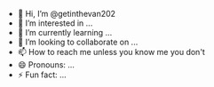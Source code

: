 - 👋 Hi, I’m @getinthevan202
- 👀 I’m interested in ...
- 🌱 I’m currently learning ...
- 💞️ I’m looking to collaborate on ...
- 📫 How to reach me unless you know me you don't
- 😄 Pronouns: ...
- ⚡ Fun fact: ...

<!---
getinthevan202/getinthevan202 is a ✨ special ✨ repository because its `README.md` (this file) appears on your GitHub profile.
You can click the Preview link to take a look at your changes.
--->
